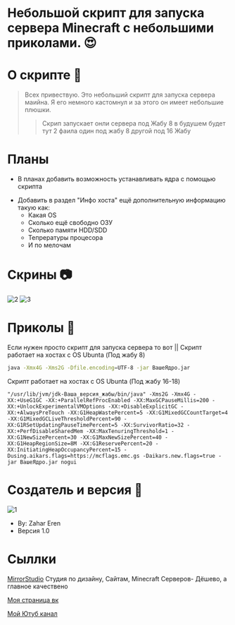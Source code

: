 # Небольшой скрипт для запуска сервера Minecraft с небольшими приколами. 😍


# О скрипте 🤔
>Всех привествую. Это небольший скрипт для запуска сервера маийна. Я его немного кастомнул и за этого он имеет небольшие плюшки. 
>>Скрип запускает онли сервера под Жабу 8 в будушем будет тут 2 фаила один под жабу 8 другой под 16 Жабу


# Планы
- В планах добавить возможность устанавливать ядра с помощью скрипта
+ Добавить в раздел "Инфо хоста" ещё дополнительную информацию такую как: 
  + Какая OS 
  + Сколько ещё свободно ОЗУ 
  + Сколько памяти HDD/SDD 
  + Тепрературы процесора 
  + И по мелочам
# Скрины 📷
![2](https://sun9-83.userapi.com/impg/HrFE64_IcOCy2uww2txYSCQyJCZ7LLtuZqckQA/FVwb2axAQD4.jpg?size=613x395&quality=95&sign=708bc461ce2b3ee2b7da533b0b6251dc&type=album)
![3](https://sun9-62.userapi.com/impg/cO2B3ex9ppSht5KzSImEdHjJBZKDvyuICq6WQw/DK8TkLLE1YM.jpg?size=598x387&quality=95&sign=5ae098666b0e17f8ab36fc5ed9848ac6&type=album)


# Приколы 🤗
Если нужен просто скрипт для запуска сервера то вот || Скрипт работает на хостах с OS Ubunta
(Под жабу 8)

``` sh
java -Xmx4G -Xms2G -Dfile.encoding=UTF-8 -jar ВашеЯдро.jar
```
Скрипт работает на хостах с OS Ubunta (Под жабу 16-18)
```
"/usr/lib/jvm/jdk-Ваша_версия_жабы/bin/java" -Xms2G -Xmx4G -XX:+UseG1GC -XX:+ParallelRefProcEnabled -XX:MaxGCPauseMillis=200 -XX:+UnlockExperimentalVMOptions -XX:+DisableExplicitGC -XX:+AlwaysPreTouch -XX:G1HeapWastePercent=5 -XX:G1MixedGCCountTarget=4 -XX:G1MixedGCLiveThresholdPercent=90 -XX:G1RSetUpdatingPauseTimePercent=5 -XX:SurvivorRatio=32 -XX:+PerfDisableSharedMem -XX:MaxTenuringThreshold=1 -XX:G1NewSizePercent=30 -XX:G1MaxNewSizePercent=40 -XX:G1HeapRegionSize=8M -XX:G1ReservePercent=20 -XX:InitiatingHeapOccupancyPercent=15 -Dusing.aikars.flags=https://mcflags.emc.gs -Daikars.new.flags=true -jar ВашеЯдро.jar nogui
```

# Создатель и версия 🧐
![1](https://i.ytimg.com/vi/1N5IY9Ksc5I/maxresdefault.jpg)








+ By: Zahar Eren
+ Версия 1.0

# Сыллки
[MirrorStudio](https://discord.gg/mrGcwhTyMg) Студия по дизайну, Сайтам, Minecraft Серверов- Дёшево, а главное качествено

[Моя страница вк](https://vk.com/zahareren)

[Мой Ютуб канал](https://www.youtube.com/c/ZakharEren)
